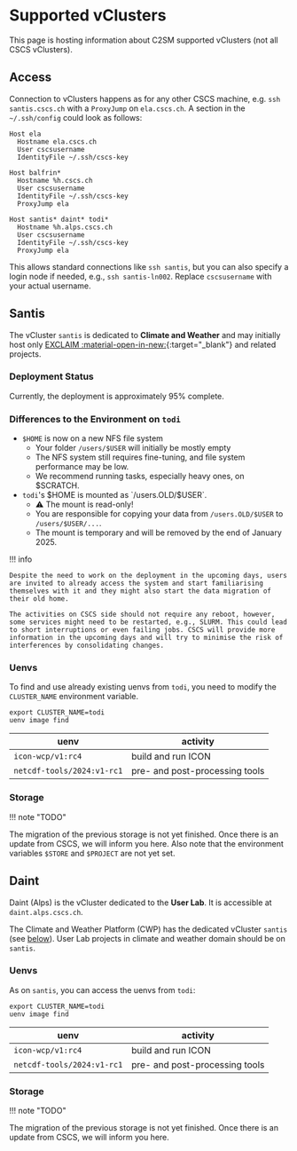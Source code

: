 # Supported vClusters

This page is hosting information about C2SM supported vClusters (not all CSCS vClusters). 

## Access

Connection to vClusters happens as for any other CSCS machine, e.g. `ssh santis.cscs.ch` with a `ProxyJump` on `ela.cscs.ch`.
A section in the `~/.ssh/config` could look as follows:

```config title="~/.ssh.config"
Host ela
  Hostname ela.cscs.ch
  User cscsusername
  IdentityFile ~/.ssh/cscs-key

Host balfrin* 
  Hostname %h.cscs.ch
  User cscsusername
  IdentityFile ~/.ssh/cscs-key
  ProxyJump ela

Host santis* daint* todi*
  Hostname %h.alps.cscs.ch
  User cscsusername
  IdentityFile ~/.ssh/cscs-key
  ProxyJump ela
```

This allows standard connections like `ssh santis`, but you can also specify a login node if needed, e.g., `ssh santis-ln002`. Replace `cscsusername` with your actual username.

## Santis

The vCluster `santis` is dedicated to **Climate and Weather** and may initially host only [EXCLAIM :material-open-in-new:](https://c2sm.ethz.ch/research/exclaim.html){:target="_blank"} and related projects.

### Deployment Status

Currently, the deployment is approximately 95% complete. 

### Differences to the Environment on `todi`

- `$HOME` is now on a new NFS file system
    - Your folder `/users/$USER` will initially be mostly empty
    - The NFS system still requires fine-tuning, and file system performance may be low.
    - We recommend running tasks, especially heavy ones, on $SCRATCH.
- `todi`'s $HOME is mounted as `/users.OLD/$USER`.
    - ⚠️ The mount is read-only!
    - You are responsible for copying your data from `/users.OLD/$USER` to `/users/$USER/...`.
    - The mount is temporary and will be removed by the end of January 2025.

!!! info

    Despite the need to work on the deployment in the upcoming days, users are invited to already access the system and start familiarising themselves with it and they might also start the data migration of their old home.

    The activities on CSCS side should not require any reboot, however, some services might need to be restarted, e.g., SLURM. This could lead to short interruptions or even failing jobs. CSCS will provide more information in the upcoming days and will try to minimise the risk of interferences by consolidating changes.

### Uenvs

To find and use already existing uenvs from `todi`, you need to modify the `CLUSTER_NAME` environment variable.

```shell
export CLUSTER_NAME=todi
uenv image find
```

| uenv                       | activity                       |
|----------------------------|--------------------------------|
| `icon-wcp/v1:rc4`          | build and run ICON             |
| `netcdf-tools/2024:v1-rc1` | pre- and post-processing tools |

### Storage

!!! note "TODO"

The migration of the previous storage is not yet finished. Once there is an update from CSCS, we will inform you here. Also note that the environment variables `$STORE` and `$PROJECT` are not yet set.

## Daint

Daint (Alps) is the vCluster dedicated to the **User Lab**. It is accessible at `daint.alps.cscs.ch`.

The Climate and Weather Platform (CWP) has the dedicated vCluster `santis` (see [below](#santis)).
User Lab projects in climate and weather domain should be on  `santis`.

### Uenvs

As on `santis`, you can access the uenvs from `todi`:

```shell
export CLUSTER_NAME=todi
uenv image find
```

| uenv                       | activity                       |
|----------------------------|--------------------------------|
| `icon-wcp/v1:rc4`          | build and run ICON             |
| `netcdf-tools/2024:v1-rc1` | pre- and post-processing tools |

### Storage

!!! note "TODO"

The migration of the previous storage is not yet finished. Once there is an update from CSCS, we will inform you here.

